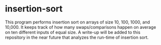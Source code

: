 # insertion-sort
This program performs insertion sort on arrays of size 10, 100, 1000, and 10,000. It keeps track of how many swaps/comparisons happen on average on ten different inputs of equal size. 
A write-up will be added to this repository in the near future that analyzes the run-time of insertion sort.
